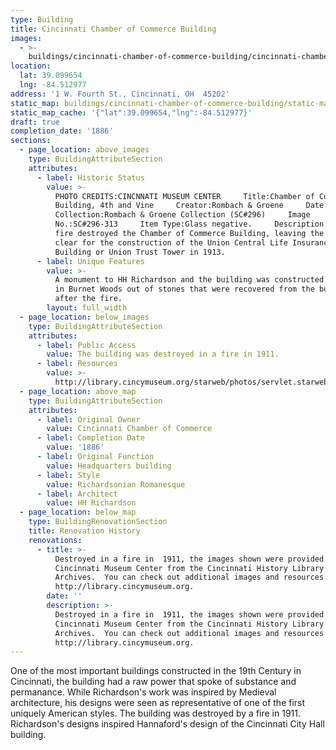 ```yaml
---
type: Building
title: Cincinnati Chamber of Commerce Building
images:
  - >-
    buildings/cincinnati-chamber-of-commerce-building/cincinnati-chamber-of-commerce-building-0_svturx
location:
  lat: 39.099654
  lng: -84.512977
address: '1 W. Fourth St., Cincinnati, OH  45202'
static_map: buildings/cincinnati-chamber-of-commerce-building/static-map_cc1ql1
static_map_cache: '{"lat":39.099654,"lng":-84.512977}'
draft: true
completion_date: '1886'
sections:
  - page_location: above_images
    type: BuildingAttributeSection
    attributes:
      - label: Historic Status
        value: >-
          PHOTO CREDITS:CINCNNATI MUSEUM CENTER     Title:Chamber of Commerce
          Building, 4th and Vine     Creator:Rombach & Groene     Date:1889
          Collection:Rombach & Groene Collection (SC#296)     Image
          No.:SC#296-313     Item Type:Glass negative.     Description:  In 1911
          fire destroyed the Chamber of Commerce Building, leaving the site
          clear for the construction of the Union Central Life Insurance
          Building or Union Trust Tower in 1913.
      - label: Unique Features
        value: >-
          A monument to HH Richardson and the building was constructed in 1972
          in Burnet Woods out of stones that were recovered from the building
          after the fire.
        layout: full_width
  - page_location: below_images
    type: BuildingAttributeSection
    attributes:
      - label: Public Access
        value: The building was destroyed in a fire in 1911.
      - label: Resources
        value: >-
          http://library.cincymuseum.org/starweb/photos/servlet.starweb?path=photos/photo-session.web
  - page_location: above_map
    type: BuildingAttributeSection
    attributes:
      - label: Original Owner
        value: Cincinnati Chamber of Commerce
      - label: Completion Date
        value: '1886'
      - label: Original Function
        value: Headquarters building
      - label: Style
        value: Richardsonian Romanesque
      - label: Architect
        value: HH Richardson
  - page_location: below_map
    type: BuildingRenovationSection
    title: Renovation History
    renovations:
      - title: >-
          Destroyed in a fire in  1911, the images shown were provided by the
          Cincinnati Museum Center from the Cincinnati History Library and
          Archives.  You can check out additional images and resources at
          http://library.cincymuseum.org.
        date: ''
        description: >-
          Destroyed in a fire in  1911, the images shown were provided by the
          Cincinnati Museum Center from the Cincinnati History Library and
          Archives.  You can check out additional images and resources at
          http://library.cincymuseum.org.
---
```


One of the most important buildings constructed in the 19th Century in Cincinnati, the building had a raw power that spoke of substance and permanance. While Richardson's work was inspired by Medieval architecture, his designs were seen as representative of one of the first uniquely American styles. The building was destroyed by a fire in 1911. Richardson's designs inspired Hannaford's design of the Cincinnati City Hall building.

